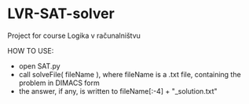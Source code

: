 # LVR-SAT-solver
Project for course Logika v računalništvu

HOW TO USE:
- open SAT.py
- call solveFile( fileName ), where fileName is a .txt file, containing the problem in DIMACS form
- the answer, if any, is written to fileName[:-4] + "_solution.txt"